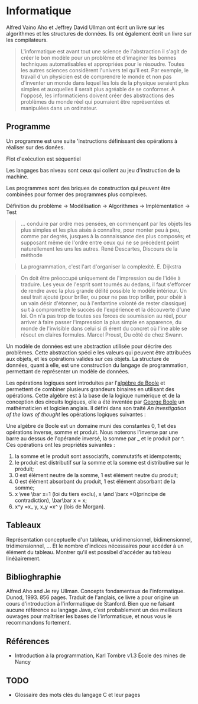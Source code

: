 # Informatique

Alfred Vaino Aho et Jeffrey David Ullman ont écrit un livre sur les algorithmes et les structures de données. Ils ont également écrit un livre sur les compilateurs.

> L'informatique est avant tout une science de l'abstraction il s'agit de créer le bon modèle pour un problème et d'imaginer les bonnes techniques automatisables et appropriées pour le résoudre. Toutes les autres sciences considèrent l'univers tel qu'il est. Par exemple, le travail d'un physicien est de comprendre le monde et non pas d'inventer un monde dans lequel les lois de la physique seraient plus simples et auxquelles il serait plus agréable de se conformer. À l'opposé, les informaticiens doivent créer des abstractions des problèmes du monde réel qui pourraient être représentées et manipulées dans un ordinateur.

## Programme

Un programme est une suite 'instructions définissant des opérations à réaliser sur des donées.

Flot d'exécution est séquentiel

Les langages bas niveau sont ceux qui collent au jeu d'instruction de la machine.

Les programmes sont des briques de construction qui peuvent être combinées pour former des programmes plus complexes.

Définition du problème -> Modélisation -> Algorithmes -> Implémentation -> Test


>  ... conduire par ordre mes pensées, en commençant par les objets les plus simples et les plus aisés à connaître, pour monter peu à peu, comme par degrés, jusques à la connaissance des plus composés; et supposant même de l'ordre entre ceux qui ne se précèdent point naturellement les uns les autres. René Descartes, Discours de la méthode


> La programmation, c'est l'art d'organiser la complexité. E. Dijkstra


> On doit être préoccupé uniquement de l'impression ou de l'idée à traduire. Les yeux de l'esprit sont tournés au dedans, il faut s'efforcer de rendre avec la plus grande délité possible le modèle intérieur. Un seul trait ajouté (pour briller, ou pour ne pas trop briller, pour obéir à un vain désir d'étonner, ou à l'enfantine volonté de rester classique) su t à compromettre le succès de l'expérience et la découverte d'une loi. On n'a pas trop de toutes ses forces de soumission au réel, pour arriver à faire passer l'impression la plus simple en apparence, du monde de l'invisible dans celui si di érent du concret où l'ine able se résout en claires formules. Marcel Proust, Du côté de chez Swann.

Un modèle de données est une abstraction utilisée pour décrire des problèmes. Cette abstraction
 spéci e les valeurs qui peuvent être attribuées aux objets, et les opérations valides sur ces objets.
 La structure de données, quant à elle, est une construction du langage de programmation,
 permettant de représenter un modèle de données.



Les opérations logiques sont introduites par l'[algèbre de Boole](https://fr.wikipedia.org/wiki/Alg%C3%A8bre_de_Boole_(logique)) et permettent de combiner plusieurs grandeurs binaires en utilisant des opérations. Cette algèbre est à la base de la logique numérique et de la conception des circuits logiques, elle a été inventée par [George Boole](https://fr.wikipedia.org/wiki/George_Boole) un mathématicien et logicien anglais. Il défini dans son traité *An investigation of the laws of thought* les opérations logiques suivantes :

 Une algèbre de Boole est un domaine muni des constantes 0, 1 et des opérations inverse, somme
 et produit. Nous noterons l'inverse par une barre au dessus de l'opérande inversé, la somme par _
 et le produit par ^. Ces opérations ont les propriétés suivantes :
 1. la somme et le produit sont associatifs, commutatifs et idempotents;
 2. le produit est distributif sur la somme et la somme est distributive sur le produit;
 3. 0 est élément neutre de la somme, 1 est élément neutre du produit;
 4. 0 est élément absorbant du produit, 1 est élément absorbant de la somme;
 5. x \vee \bar x=1 (loi du tiers exclu), x \and \barx =0(principe de contradiction), \bar\bar x = x;
 6. x^y =x_ y, x_y =x^ y (lois de Morgan).

## Tableaux

Représentation conceptuelle d'un tableau, unidimensionnel, bidimensionnel, tridimensionnel, ... Et le nombre d'indices nécessaires pour accéder à un élément du tableau. Montrer qu'il est possibel d'accéder au tableau linéàairement.
## Biblioghraphie

Alfred Aho and Je rey Ullman. Concepts fondamentaux de l'informatique. Dunod, 1993. 856
 pages. Traduit de l'anglais, ce livre a pour origine un cours d'introduction à l'informatique de
 Stanford. Bien que ne faisant aucune référence au langage Java, c'est probablement un des
 meilleurs ouvrages pour maîtriser les bases de l'informatique, et nous vous le recommandons
 fortement.


## Références

- Introduction à la programmation, Karl Tombre v1.3 École des mines de Nancy

 ## TODO

 - Glossaire des mots clés du langage C et leur pages